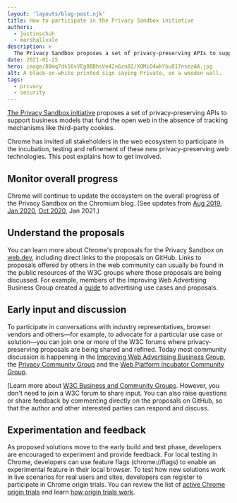```yaml
---
layout: 'layouts/blog-post.njk'
title: How to participate in the Privacy Sandbox initiative
authors:
  - justinschuh
  - marshallvale
description: >
  The Privacy Sandbox proposes a set of privacy-preserving APIs to support business models that fund the open web in the absence of tracking mechanisms like third-party cookies. This post explains how to participate.
date: 2021-01-25
hero: image/80mq7dk16vVEg8BBhsVe42n6zn82/XQMiO4wkYbu817nsezAA.jpg
alt: A black-on-white printed sign saying Private, on a wooden wall.
tags:
  - privacy
  - security
---
```


[The Privacy Sandbox initiative](https://web.dev/digging-into-the-privacy-sandbox/) proposes a set
of privacy-preserving APIs to support business models that fund the open web in the absence of
tracking mechanisms like third-party cookies.

Chrome has invited all stakeholders in the web ecosystem to participate in the incubation, testing
and refinement of these new privacy-preserving web technologies. This post explains how to get 
involved.

## Monitor overall progress

Chrome will continue to update the ecosystem on the overall progress of the Privacy Sandbox on the 
Chromium blog. (See updates from [Aug 2019](https://blog.chromium.org/2019/08/potential-uses-for-privacy-sandbox.html), 
[Jan 2020](https://blog.chromium.org/2020/01/building-more-private-web-path-towards.html), [Oct 2020](https://blog.chromium.org/2020/10/progress-on-privacy-sandbox-and.html), Jan 2021.)

## Understand the proposals
You can learn more about Chrome's proposals for the Privacy Sandbox on
[web.dev](https://web.dev/digging-into-the-privacy-sandbox/), including direct links to the
proposals on GitHub. Links to proposals offered by others in the web community can usually be found
in the public resources of the W3C groups where those proposals are being discussed. For example,
members of the Improving Web Advertising Business Group created a
[guide](https://github.com/w3c/web-advertising/blob/master/support_for_advertising_use_cases.md) to
advertising use cases and proposals.

## Early input and discussion
To participate in conversations with industry representatives, browser vendors and others—for
example, to advocate for a particular use case or solution—you can join one or more of the W3C
forums where privacy-preserving proposals are being shared and refined. Today most community
discussion is happening in the [Improving Web Advertising Business Group](https://www.w3.org/community/web-adv/), 
the [Privacy Community Group](https://privacycg.github.io/) and the 
[Web Platform Incubator Community Group](https://www.w3.org/community/wicg/).

[Learn more about [W3C Business and Community
Groups](https://www.w3.org/community/about/). However, you don't need to join a W3C forum to share 
input. You can also raise questions or share feedback by commenting directly on the proposals on 
GitHub, so that the author and other interested parties can respond and discuss.

## Experimentation and feedback
As proposed solutions move to the early build and test phase, developers are encouraged to
experiment and provide feedback. For local testing in Chrome, developers can use feature flags
(chrome://flags) to enable an experimental feature in their local browser. To test how new solutions
work in live scenarios for real users and sites, developers can register to participate in Chrome
origin trials. You can review the list of [active Chrome origin trials](https://developer.chrome.com/origintrials/#/trials/active) 
and learn [how origin trials work](https://web.dev/origin-trials/).
